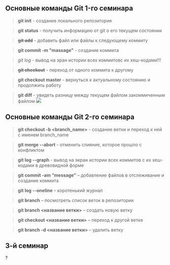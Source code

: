 ## Основные команды Git 1-го семинара 

>**git init** - создание локального репозитория 

>**git status** - получить информацию от git о его текущем состоянии

>~~**git add**~~ - добавить файл или файлы к следующему коммиту 

>**git commit -m "massage"** - создание коммита

>*git log* - вывод на эран истории всех коммитовс их хеш-кодами!!!

>~~**git checkout**~~ - переход от одного коммита к другому

>**git checkout master** - вернуться к актуальному состоянию и продолжить работу

>**git diff** - увидеть разницу между текущем файлом закоммиченным файлом 
![](https://uhd.name/uploads/posts/2022-09/1662406731_32-uhd-name-p-koltso-nasti-ivleevoi-devushka-oboi-47.jpg) 

## Основные команды Git 2-го семинара  

> **git checkout  -b <branch_name>** - создание ветки и переход к ней  с именем branch_name

> **git merge --abort** - отменить слияние, которое прошло с конфликтом

> **git log --graph** - вывод на экран истории всех коммитов с их хеш-кодами в древовидной форме

> **git commit -am “message”** – добавление файлов в отслеживание и       создание коммита

> **git log --oneline** – коротенький журнал

> **git branch** – посмотреть список веток в репозитории

> **git branch <название ветки>** – создать новую ветку

> **git checkout <название ветки>** – переход к другой веткe 

> **git branch -d <название ветки>** – удалить ветку

## 3-й семинар

?

